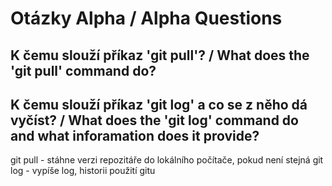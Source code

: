 # Otázky Alpha / Alpha Questions

## K čemu slouží příkaz 'git pull'? / What does the 'git pull' command do?

## K čemu slouží příkaz 'git log' a co se z něho dá vyčíst? / What does the 'git log' command do and what inforamation does it provide?

git pull - stáhne verzi repozitáře do lokálního počítače, pokud není stejná
git log - vypíše log, historii použití gitu
